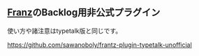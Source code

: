 ## [Franz](http://meetfranz.com)のBacklog用非公式プラグイン

使い方や諸注意はtypetalk版と同じです。

https://github.com/sawanoboly/frantz-plugin-typetalk-unofficial

